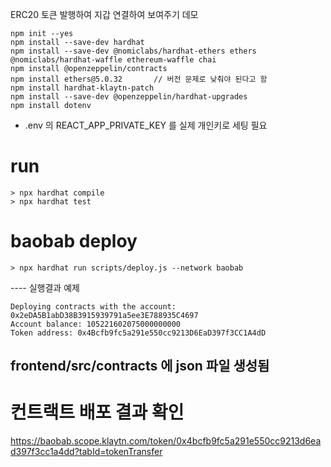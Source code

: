ERC20 토큰 발행하여 지갑 연결하여 보여주기 데모 
```
npm init --yes
npm install --save-dev hardhat
npm install --save-dev @nomiclabs/hardhat-ethers ethers @nomiclabs/hardhat-waffle ethereum-waffle chai
npm install @openzeppelin/contracts
npm install ethers@5.0.32		// 버전 문제로 낮춰야 된다고 함 
npm install hardhat-klaytn-patch
npm install --save-dev @openzeppelin/hardhat-upgrades
npm install dotenv
```
- .env 의 REACT_APP_PRIVATE_KEY 를 실제 개인키로 세팅 필요 

# run
```
> npx hardhat compile
> npx hardhat test
```

# baobab deploy
```
> npx hardhat run scripts/deploy.js --network baobab
```
---- 실행결과 예제 
```
Deploying contracts with the account: 0x2eDA5B1abD38B3915939791a5ee3E788935C4697
Account balance: 105221602075000000000
Token address: 0x4Bcfb9fc5a291e550cc9213D6EaD397f3CC1A4dD
```
frontend/src/contracts 에 json 파일 생성됨 
----

# 컨트랙트 배포 결과 확인 
https://baobab.scope.klaytn.com/token/0x4bcfb9fc5a291e550cc9213d6ead397f3cc1a4dd?tabId=tokenTransfer
